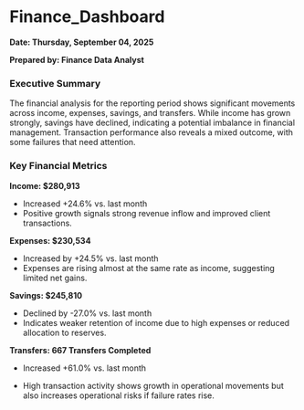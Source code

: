 # Finance_Dashboard
  **Date: Thursday, September 04, 2025**
  
  **Prepared by: Finance Data Analyst**

### Executive Summary

The financial analysis for the reporting period shows significant movements across income, expenses, savings, and transfers. While income has grown strongly, savings have declined, indicating a potential imbalance in financial management. Transaction performance also reveals a mixed outcome, with some failures that need attention.


### Key Financial Metrics

**Income: $280,913**

- Increased +24.6% vs. last month
- Positive growth signals strong revenue inflow and improved client transactions.

**Expenses: $230,534**

- Increased by +24.5% vs. last month
- Expenses are rising almost at the same rate as income, suggesting limited net gains.

**Savings: $245,810**

- Declined by -27.0% vs. last month
- Indicates weaker retention of income due to high expenses or reduced allocation to reserves.

**Transfers: 667 Transfers Completed**

- Increased +61.0% vs. last month

- High transaction activity shows growth in operational movements but also increases operational risks if failure rates rise.


